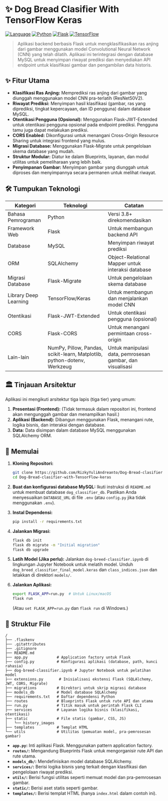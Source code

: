 # ✨ Dog Bread Clasifier With TensorFlow Keras

[![Language](https://img.shields.io/github/languages/top/RizkyYuliAndreanto/Dog-Bread-clasifier-with-TensorFlow-keras?style=flat-square)](https://github.com/RizkyYuliAndreanto/Dog-Bread-clasifier-with-TensorFlow-keras)
[![Python](https://img.shields.io/badge/python-3.8+-blue?style=flat-square)](https://www.python.org/)
[![Flask](https://img.shields.io/badge/flask-%23000.svg?style=flat-square&logo=flask&logoColor=white)](https://flask.palletsprojects.com/en/2.3.x/)
[![TensorFlow](https://img.shields.io/badge/tensorflow-%23FF6F00.svg?style=flat-square&logo=tensorflow&logoColor=white)](https://www.tensorflow.org/)


> Aplikasi backend berbasis Flask untuk mengklasifikasikan ras anjing dari gambar menggunakan model Convolutional Neural Network (CNN) yang telah dilatih.  Aplikasi ini terintegrasi dengan database MySQL untuk menyimpan riwayat prediksi dan menyediakan API endpoint untuk klasifikasi gambar dan pengambilan data historis.

## ✨ Fitur Utama

* **Klasifikasi Ras Anjing:** Memprediksi ras anjing dari gambar yang diunggah menggunakan model CNN pra-terlatih (ResNet50V2).
* **Riwayat Prediksi:** Menyimpan hasil klasifikasi (gambar, ras yang diprediksi, tingkat kepercayaan, dan ID pengguna) dalam database MySQL.
* **Otentikasi Pengguna (Opsional):**  Menggunakan Flask-JWT-Extended untuk otentikasi pengguna opsional pada endpoint prediksi. Pengguna tamu juga dapat melakukan prediksi.
* **CORS Enabled:** Dikonfigurasi untuk menangani Cross-Origin Resource Sharing untuk integrasi frontend yang mulus.
* **Migrasi Database:** Menggunakan Flask-Migrate untuk pengelolaan skema database yang mudah.
* **Struktur Modular:**  Diatur ke dalam Blueprints, layanan, dan modul utilitas untuk pemeliharaan yang lebih baik.
* **Penyimpanan Gambar:** Menyimpan gambar yang diunggah untuk diproses dan menyimpannya secara permanen untuk melihat riwayat.


## 🛠️ Tumpukan Teknologi

| Kategori             | Teknologi        | Catatan                                          |
|----------------------|--------------------|------------------------------------------------------|
| Bahasa Pemrograman   | Python            | Versi 3.8+ direkomendasikan                         |
| Framework Web        | Flask             | Untuk membangun backend API                         |
| Database             | MySQL             | Menyimpan riwayat prediksi                           |
| ORM                  | SQLAlchemy        | Object-Relational Mapper untuk interaksi database     |
| Migrasi Database     | Flask-Migrate      | Untuk pengelolaan skema database                       |
| Library Deep Learning | TensorFlow/Keras | Untuk membangun dan menjalankan model CNN            |
| Otentikasi           | Flask-JWT-Extended | Untuk otentikasi pengguna (opsional)                 |
| CORS                 | Flask-CORS        | Untuk menangani permintaan cross-origin                |
| Lain-lain            | NumPy, Pillow, Pandas, scikit-learn, Matplotlib, python-dotenv, Werkzeug | Untuk manipulasi data, pemrosesan gambar, dan visualisasi |


## 🏛️ Tinjauan Arsitektur

Aplikasi ini mengikuti arsitektur tiga lapis (tiga tier) yang umum:

1. **Presentasi (Frontend):**  (Tidak termasuk dalam repositori ini,  frontend akan mengunggah gambar dan menampilkan hasil.)
2. **Aplikasi (Backend):**  Dibangun menggunakan Flask, menangani rute, logika bisnis, dan interaksi dengan database.
3. **Data:**  Data disimpan dalam database MySQL menggunakan SQLAlchemy ORM.


## 🚀 Memulai

1. **Kloning Repositori:**
   ```bash
   git clone https://github.com/RizkyYuliAndreanto/Dog-Bread-clasifier-with-TensorFlow-keras.git
   cd Dog-Bread-clasifier-with-TensorFlow-keras
   ```

2. **Buat dan konfigurasi database MySQL:**  Ikuti instruksi di `README.md` untuk membuat database `dog_classifier_db`.  Pastikan Anda menyesuaikan `DATABASE_URL` di file `.env` (atau `config.py` jika tidak menggunakan `.env`).

3. **Instal Dependensi:**
   ```bash
   pip install -r requirements.txt
   ```

4. **Jalankan Migrasi:**
   ```bash
   flask db init
   flask db migrate -m "Initial migration"
   flask db upgrade
   ```

5. **Latih Model (Jika perlu):** Jalankan `dog-breed-classifier.ipynb` di lingkungan Jupyter Notebook untuk melatih model.  Unduh `dog_breed_classifier_final_model.keras` dan `class_indices.json` dan letakkan di direktori `models/`.

6. **Jalankan Aplikasi:**
   ```bash
   export FLASK_APP=run.py  # Untuk Linux/macOS
   flask run
   ```
   (Atau `set FLASK_APP=run.py` dan `flask run` di Windows.)


## 📂 Struktur File

```
/
├── .flaskenv
├── .gitattributes
├── .gitignore
├── README.md
├── app.py             # Application factory untuk Flask
├── config.py          # Konfigurasi aplikasi (database, path, kunci rahasia)
├── dog-breed-classifier.ipynb # Jupyter Notebook untuk pelatihan model
├── extensions.py       # Inisialisasi ekstensi Flask (SQLAlchemy, JWT, CORS, Migrate)
├── migrations         # Direktori untuk skrip migrasi database
├── models_db          # Model database SQLAlchemy
├── requirements.txt   # Daftar dependensi Python
├── routes             # Blueprints Flask untuk rute API dan utama
├── run.py             # Titik masuk untuk perintah Flask CLI
├── services           # Layanan logika bisnis (klasifikasi, otentikasi)
├── static             # File statis (gambar, CSS, JS)
│   └── history_images
├── templates          # Templat HTML
└── utils              # Utilitas (pemuatan model, pra-pemrosesan gambar)
```

* **`app.py`:**  Inti aplikasi Flask.  Menggunakan pattern application factory.
* **`routes/`:** Mengandung Blueprints Flask untuk mengorganisir rute API dan rute utama.
* **`models_db/`:**  Mendefinisikan model database SQLAlchemy.
* **`services/`:**  Berisi logika bisnis yang terkait dengan klasifikasi dan pengelolaan riwayat prediksi.
* **`utils/`:**  Berisi fungsi utilitas seperti memuat model dan pra-pemrosesan gambar.
* **`static/`:**  Berisi aset statis seperti gambar.
* **`templates/`:**  Berisi templat HTML (hanya `index.html` dalam contoh ini).


